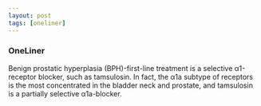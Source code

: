 ```yaml
---
layout: post
tags: [oneliner]
---
```



### OneLiner

Benign prostatic hyperplasia (BPH)-first-line treatment is a selective α1-receptor blocker, such as tamsulosin. In fact, the α1a subtype of receptors is the most concentrated in the bladder neck and prostate, and tamsulosin is a partially selective α1a-blocker.
